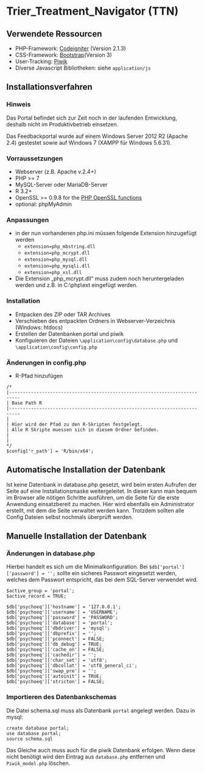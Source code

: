 # Trier_Treatment_Navigator (TTN)

## Verwendete Ressourcen
* PHP-Framework: [Codeigniter](https://codeigniter.com/) (Version 2.1.3)
* CSS-Framework: [Bootstrap](http://holdirbootstrap.de/)(Version 3)
* User-Tracking: [Piwik](https://piwik.org/)
* Diverse Javascript Bibliotheken: siehe `application/js`

## Installationsverfahren

### Hinweis
Das Portal befindet sich zur Zeit noch in der laufenden Entwicklung, deshalb nicht im Produktivbetrieb einsetzen.

Das Feedbackportal wurde auf einem Windows Server 2012 R2 (Apache 2.4) gestestet sowie auf Windows 7 (XAMPP für Windows 5.6.31).

### Vorraussetzungen
* Webserver (z.B. Apache v.2.4+)
* PHP >= 7
* MySQL-Server oder MariaDB-Server
* R 3.2+
* OpenSSL >= 0.9.8 for the [PHP OpenSSL functions](https://www.php.net/manual/en/openssl.requirements.php)
* optional: phpMyAdmin

### Anpassungen
* in der nun vorhandenen php.ini müssen folgende Extension hinzugefügt werden
    * `extension=php_mbstring.dll`
    * `extension=php_mcrypt.dll`
    * `extension=php_mysql.dll`
    * `extension=php_mysqli.dll`
    * `extension=php_xsl.dll`
* Die Extension „php_mcrypt.dll“ muss zudem noch heruntergeladen werden und z.B. in C:\php\ext eingefügt werden.

### Installation
* Entpacken des ZIP oder TAR Archives
* Verschieben des entpackten Ordners in Webserver-Verzeichnis (Windows: htdocs)
* Erstellen der Datenbanken portal und piwik
* Konfiguieren der Dateien  `\application\config\database.php` und `\application\config\config.php`

### Änderungen in config.php
* R-Pfad hinzufügen

```
/*
|--------------------------------------------------------------------------
| Base Path R
|--------------------------------------------------------------------------
|
| Hier wird der Pfad zu den R-Skripten festgelegt. 
| Alle R Skripte muessen sich in diesem Ordner befinden.
|
|
*/
$config['r_path'] = 'R/bin/x64';
```
## Automatische Installation der Datenbank

Ist keine Datenbank in database.php gesetzt, wird beim ersten Aufrufen der Seite auf eine Installationsmaske weitergeleitet. In dieser kann man bequem im Browser alle nötigen Schritte ausführen, um die Seite für die erste Anwendung einsatzbereit zu machen. Hier wird ebenfalls ein Administrator erstellt, mit dem die Seite verwaltet werden kann. Trotzdem sollten alle Config Dateien selbst nochmals überprüft werden.

## Manuelle Installation der Datenbank

### Änderungen in database.php

Hierbei handelt es sich um die Minimalkonfiguration. Bei `$db['portal']['password'] = '';` sollte ein sicheres Passwort eingesetzt werden, welches dem Passwort entspricht, das bei dem SQL-Server verwendet wird. 

```
$active_group = 'portal';
$active_record = TRUE;

$db['psychoeq']['hostname'] = '127.0.0.1';
$db['psychoeq']['username'] = 'USERNAME';
$db['psychoeq']['password'] = 'PASSWORD';
$db['psychoeq']['database'] = 'portal';
$db['psychoeq']['dbdriver'] = 'mysql';
$db['psychoeq']['dbprefix'] = '';
$db['psychoeq']['pconnect'] = FALSE;
$db['psychoeq']['db_debug'] = TRUE;
$db['psychoeq']['cache_on'] = FALSE;
$db['psychoeq']['cachedir'] = '';
$db['psychoeq']['char_set'] = 'utf8';
$db['psychoeq']['dbcollat'] = 'utf8_general_ci';
$db['psychoeq']['swap_pre'] = '';
$db['psychoeq']['autoinit'] = TRUE;
$db['psychoeq']['stricton'] = FALSE;
```

### Importieren des Datenbankschemas

Die Datei schema.sql muss als Datenbank `portal` angelegt werden. Dazu in mysql:

```
create database portal;
use database portal;
source schema.sql
```

Das Gleiche auch muss auch für die piwik Datenbank erfolgen. Wenn diese nicht benötigt wird den Eintrag aus `database.php` entfernen und `Piwik_model.php` löschen.